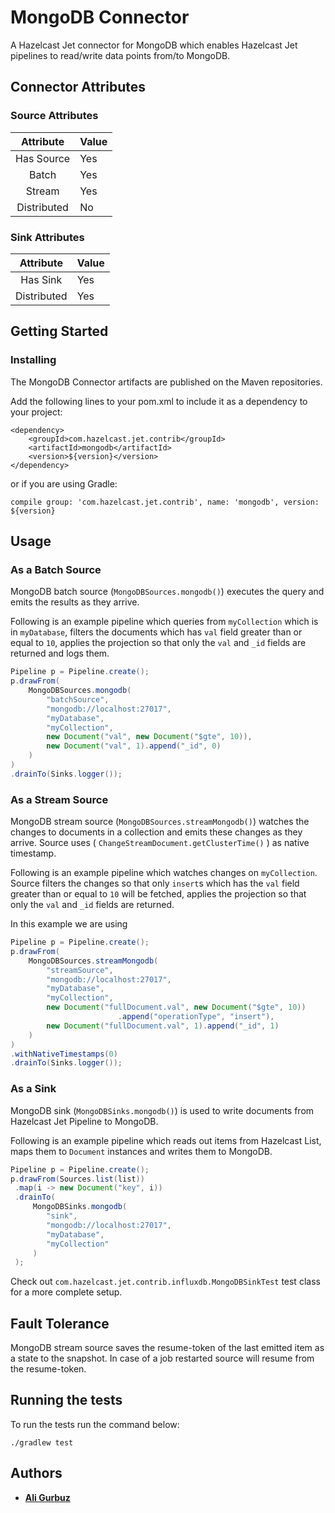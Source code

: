 # MongoDB Connector

A Hazelcast Jet connector for MongoDB which enables Hazelcast Jet pipelines to 
read/write data points from/to MongoDB.

## Connector Attributes

### Source Attributes
|  Attribute  | Value |
|:-----------:|-------|
| Has Source  |  Yes  |
| Batch       |  Yes  |
| Stream      |  Yes  |
| Distributed |  No   |

### Sink Attributes
|  Attribute  | Value |
|:-----------:|-------|
| Has Sink    |  Yes  |
| Distributed |  Yes  |

## Getting Started

### Installing

The MongoDB Connector artifacts are published on the Maven repositories. 

Add the following lines to your pom.xml to include it as a dependency to your
project:

```
<dependency>
    <groupId>com.hazelcast.jet.contrib</groupId>
    <artifactId>mongodb</artifactId>
    <version>${version}</version>
</dependency>
```

or if you are using Gradle: 
```
compile group: 'com.hazelcast.jet.contrib', name: 'mongodb', version: ${version}
```

## Usage

### As a Batch Source

MongoDB batch source (`MongoDBSources.mongodb()`)  executes the 
query and emits the results as they arrive.

Following is an example pipeline which queries from `myCollection` which is in 
`myDatabase`, filters the documents which has `val` field greater than or equal
to `10`, applies the projection so that only the `val` and `_id` fields are
returned and logs them.

```java
Pipeline p = Pipeline.create();
p.drawFrom(
    MongoDBSources.mongodb(
        "batchSource", 
        "mongodb://localhost:27017",
        "myDatabase",
        "myCollection",
        new Document("val", new Document("$gte", 10)),
        new Document("val", 1).append("_id", 0)
    )
)
.drainTo(Sinks.logger());
```

### As a Stream Source

MongoDB stream source (`MongoDBSources.streamMongodb()`) watches the changes to
documents in a collection and emits these changes as they arrive. Source uses 
( `ChangeStreamDocument.getClusterTime()` ) as native timestamp.

Following is an example pipeline which watches changes on `myCollection`.
Source filters the changes so that only `insert`s which has the `val` field
greater than or equal to `10` will be fetched, applies the projection so that
only the `val` and `_id` fields are returned.

In this example we are using 

```java
Pipeline p = Pipeline.create();
p.drawFrom(
    MongoDBSources.streamMongodb(
        "streamSource",
        "mongodb://localhost:27017",
        "myDatabase",
        "myCollection",
        new Document("fullDocument.val", new Document("$gte", 10))
                        .append("operationType", "insert"),
        new Document("fullDocument.val", 1).append("_id", 1)
    )
)
.withNativeTimestamps(0)
.drainTo(Sinks.logger());
```


### As a Sink

MongoDB sink (`MongoDBSinks.mongodb()`) is used to write documents from 
Hazelcast Jet Pipeline to MongoDB. 

Following is an example pipeline which reads out items from Hazelcast
List, maps them to `Document` instances and writes them to MongoDB.

```java
Pipeline p = Pipeline.create();
p.drawFrom(Sources.list(list))
 .map(i -> new Document("key", i))
 .drainTo(
     MongoDBSinks.mongodb(
        "sink", 
        "mongodb://localhost:27017",
        "myDatabase",
        "myCollection"
     )
 );
```

Check out `com.hazelcast.jet.contrib.influxdb.MongoDBSinkTest` test class for a
more complete setup.

## Fault Tolerance

MongoDB stream source saves the resume-token of the last emitted item as a 
state to the snapshot. In case of a job restarted source will resume from the
resume-token.  

## Running the tests

To run the tests run the command below: 

```
./gradlew test
```

## Authors

* **[Ali Gurbuz](https://github.com/gurbuzali)**
